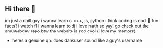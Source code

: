 ## Hi there 👋

im just a chill guy 
i wanna learn c, c++, js, python
i think coding is cool 👀
fun facts?
i watch f1
i wanna learn to dj
i love math
so yay!
go check out the smuwebdev repo btw the website is soo cool (i love my mentors)
* heres a genuine qn: does dankuser sound like a guy's username
<!--
**meisyt08/meisyt08** is a ✨ _special_ ✨ repository because its `README.md` (this file) appears on your GitHub profile.

Here are some ideas to get you started:

- 🔭 I’m currently working on ...
- 🌱 I’m currently learning ...
- 👯 I’m looking to collaborate on ...
- 🤔 I’m looking for help with ...
- 💬 Ask me about ...
- 📫 How to reach me: ...
- 😄 Pronouns: ...
- ⚡ Fun fact: ...
-->
